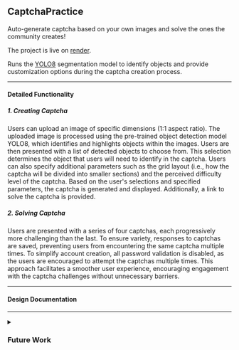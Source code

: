 
## CaptchaPractice


Auto-generate captcha based on your own images and solve the ones the community creates! 

The project is live on [render](https://hellointernet.onrender.com/captchapractice/).

Runs the [YOLO8](https://github.com/ultralytics/ultralytics/) segmentation model to identify objects and provide customization options during the captcha creation process. 

---

#### Detailed Functionality

##### 1. Creating Captcha

Users can upload an image of specific dimensions (1:1 aspect ratio). The uploaded image is processed using the pre-trained object detection model YOLO8, which identifies and highlights objects within the images. Users are then presented with a list of detected objects to choose from.  This selection determines the object that users will need to identify in the captcha. Users can also specify additional parameters such as the grid layout (i.e., how the captcha will be divided into smaller sections) and the perceived difficulty level of the captcha. Based on the user's selections and specified parameters, the captcha is generated and displayed. Additionally, a link to solve the captcha is provided.

##### 2. Solving Captcha

Users are presented with a series of four captchas, each progressively more challenging than the last. To ensure variety, responses to captchas are saved, preventing users from encountering the same captcha multiple times. To simplify account creation, all password validation is disabled, as the users are encouraged to attempt the captchas multiple times. This approach facilitates a smoother user experience, encouraging engagement with the captcha challenges without unnecessary barriers.

---

#### Design Documentation

---

<details>
    <summary><h3>Future Work</h3></summary>
    <li>
    At this moment, only a single *type* of captcha has been implemented. I have two more captcha-types in the pipeline. 
    </li>
    <li>
    Provide the option for users to report if a captcha has not been evaluated properly.
    </li>
    <li>
    [In Progress] Speed: I've incorporated asynchronous Javascript to smooth out the experience. However, in production, image load times are slow and server response times are noticeably much slower. I want to explore switching to a geographically closer compute instance (like EC2 in Mumbai, compared to the current US-based Heroku). Additionally, its worth seeing if a CDN [in front of](https://whitenoise.readthedocs.io/en/stable/#isn-t-serving-static-files-from-python-horribly-inefficient) WhiteNoise will further enhance performance.
    </li>

</details>

